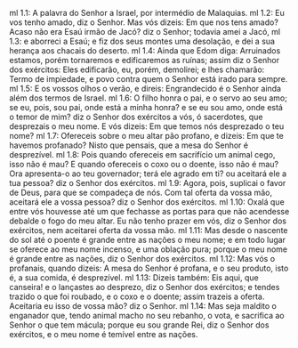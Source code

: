 ml 1.1: A palavra do Senhor a Israel, por intermédio de Malaquias.
ml 1.2: Eu vos tenho amado, diz o Senhor. Mas vós dizeis: Em que nos tens amado? Acaso não era Esaú irmão de Jacó? diz o Senhor; todavia amei a Jacó,
ml 1.3: e aborreci a Esaú; e fiz dos seus montes uma desolação, e dei a sua herança aos chacais do deserto.
ml 1.4: Ainda que Edom diga: Arruinados estamos, porém tornaremos e edificaremos as ruínas; assim diz o Senhor dos exércitos: Eles edificarão, eu, porém, demolirei; e lhes chamarão: Termo de impiedade, e povo contra quem o Senhor está irado para sempre.
ml 1.5: E os vossos olhos o verão, e direis: Engrandecido é o Senhor ainda além dos termos de Israel.
ml 1.6: O filho honra o pai, e o servo ao seu amo; se eu, pois, sou pai, onde está a minha honra? e se eu sou amo, onde está o temor de mim? diz o Senhor dos exércitos a vós, ó sacerdotes, que desprezais o meu nome. E vós dizeis: Em que temos nós desprezado o teu nome?
ml 1.7: Ofereceis sobre o meu altar pão profano, e dizeis: Em que te havemos profanado? Nisto que pensais, que a mesa do Senhor é desprezível.
ml 1.8: Pois quando ofereceis em sacrifício um animal cego, isso não é mau? E quando ofereceis o coxo ou o doente, isso não é mau? Ora apresenta-o ao teu governador; terá ele agrado em ti? ou aceitará ele a tua pessoa? diz o Senhor dos exércitos.
ml 1.9: Agora, pois, suplicai o favor de Deus, para que se compadeça de nós. Com tal oferta da vossa mão, aceitará ele a vossa pessoa? diz o Senhor dos exércitos.
ml 1.10: Oxalá que entre vós houvesse até um que fechasse as portas para que não acendesse debalde o fogo do meu altar. Eu não tenho prazer em vós, diz o Senhor dos exércitos, nem aceitarei oferta da vossa mão.
ml 1.11: Mas desde o nascente do sol até o poente é grande entre as nações o meu nome; e em todo lugar se oferece ao meu nome incenso, e uma oblação pura; porque o meu nome é grande entre as nações, diz o Senhor dos exércitos.
ml 1.12: Mas vós o profanais, quando dizeis: A mesa do Senhor é profana, e o seu produto, isto é, a sua comida, é desprezível.
ml 1.13: Dizeis também: Eis aqui, que canseira! e o lançastes ao desprezo, diz o Senhor dos exércitos; e tendes trazido o que foi roubado, e o coxo e o doente; assim trazeis a oferta. Aceitaria eu isso de vossa mão? diz o Senhor.
ml 1.14: Mas seja maldito o enganador que, tendo animal macho no seu rebanho, o vota, e sacrifica ao Senhor o que tem mácula; porque eu sou grande Rei, diz o Senhor dos exércitos, e o meu nome é temível entre as nações.
